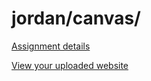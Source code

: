 # jordan/canvas/

[Assignment details](/homework/canvas)

[View your uploaded website](http://cfc2017.mpaulweeks.com/students/jordan/canvas/)
